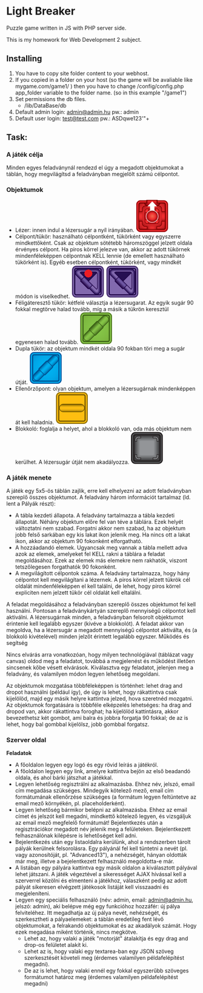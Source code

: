 # Light Breaker
Puzzle game written in JS with PHP server side.

This is my homework for Web Development 2 subject.

## Installing

1. You have to copy site folder content to your webhost.
2. If you copied in a folder on your host (so the game will be avaliable like mygame.com/game1/ ) then you have to change /config/config.php app_folder variable to the folder name. (so in this example "/game1")
3. Set permissions the db files.
    - /lib/DataBase/db
4. Default admin login: admin@admin.hu pw.: admin
5. Default user login: test@test.com pw.: ASDqwe123'"+


## Task:

### A játék célja

Minden egyes feladványnál rendezd el úgy a megadott objektumokat a táblán, hogy megvilágítsd a feladványban megjelölt számú célpontot.

### Objektumok

- Lézer: innen indul a lézersugár a nyíl irányában. ![Laser](site/img/blocks/lezer.png)
- Célpont/tükör: használható célpontként, tükörként vagy egyszerre mindkettőként. Csak az objektum sötétebb háromszöggel jelzett oldala érvényes célpont. Ha piros körrel jelezve van, akkor az adott tükörnek mindenféleképpen célpontnak KELL lennie (de emellett használható tükörként is). Egyéb esetben célpontként, tükörként, vagy mindkét módon is viselkedhet. ![Laser](site/img/blocks/cel.png) ![Laser](site/img/blocks/tukor.png)
- Féligáteresztő tükör: kétfelé választja a lézersugarat. Az egyik sugár 90 fokkal megtörve halad tovább, míg a másik a tükrön keresztül egyenesen halad tovább. ![Laser](site/img/blocks/felig.png)
- Dupla tükör: az objektum mindkét oldala 90 fokban töri meg a sugár útját. ![Laser](site/img/blocks/dupla.png)
- Ellenőrzőpont: olyan objektum, amelyen a lézersugárnak mindenképpen át kell haladnia. ![Laser](site/img/blocks/ellenorzo.png)
- Blokkoló: foglalja a helyet, ahol a blokkoló van, oda más objektum nem kerülhet. A lézersugár útját nem akadályozza. ![Laser](site/img/blocks/blokkolo.png)

### A játék menete

A játék egy 5x5-ös táblán zajlik, erre kell elhelyezni az adott feladványban szereplő összes objektumot. A feladvány három információt tartalmaz (ld. lent a Pályák részt):

- A tábla kezdeti állapota. A feladvány tartalmazza a tábla kezdeti állapotát. Néhány objektum előre fel van téve a táblára. Ezek helyét változtatni nem szabad. Forgatni akkor nem szabad, ha az objektum jobb felső sarkában egy kis lakat ikon jelenik meg. Ha nincs ott a lakat ikon, akkor az objektum 90 fokonként elforgatható.
- A hozzáadandó elemek. Ugyancsak meg vannak a tábla mellett adva azok az elemek, amelyeket fel KELL rakni a táblára a feladat megoldásához. Ezek az elemek más elemekre nem rakhatók, viszont tetszőlegesen forgathatók 90 fokonként.
- A megvilágított célpontok száma. A feladvány tartalmazza, hogy hány célpontot kell megvilágítani a lézernek. A piros körrel jelzett tükrök cél oldalát mindenféleképpen el kell találni, de lehet, hogy piros körrel expliciten nem jelzett tükör cél oldalát kell eltalálni.

A feladat megoldásához a feladványban szereplő összes objektumot fel kell használni. Pontosan a feladványkártyán szereplő mennyiségű célpontot kell aktiválni. A lézersugárnak minden, a feladványban felsorolt objektumot érintenie kell legalább egyszer (kivéve a blokkolót). A feladat akkor van megoldva, ha a lézersugár a megadott mennyiségű célpontot aktiválta, és (a blokkoló kivételével) minden jelzőt érintett legalább egyszer.
Működés és segítség

Nincs elvárás arra vonatkozóan, hogy milyen technológiával (táblázat vagy canvas) oldod meg a feladatot, továbbá a megjelenést és működést illetően sincsenek kőbe vésett elvárások. Kiválasztva egy feladatot, jelenjen meg a feladvány, és valamilyen módon legyen lehetőség megoldani.

Az objektumok mozgatása többféleképpen is történhet: lehet drag and dropot használni (például így), de úgy is lehet, hogy rákattintva csak kijelölöd, majd egy másik helyre kattintva jelzed, hova szeretnéd mozgatni. Az objektumok forgatására is többféle elképzelés lehetséges: ha drag and dropod van, akkor rákattintva foroghat; ha kijelölöd kattintásra, akkor bevezethetsz két gombot, ami balra és jobbra forgatja 90 fokkal; de az is lehet, hogy bal gombbal kijelölsz, jobb gombbal forgatsz.

### Szerver oldal

**Feladatok**

- A főoldalon legyen egy logó és egy rövid leírás a játékról.
- A főoldalon legyen egy link, amelyre kattintva bejön az első beadandó oldala, és ahol bárki játszhat a játékkal.
- Legyen lehetőség regisztrálni az alkalmazásba. Ehhez név, jelszó, email cím megadása szükséges. Mindegyik kötelező mező, email cím formátumának ellenőrzése szükséges (a formátum legyen feltüntetve az email mező környékén, pl. placeholderként).
- Legyen lehetőség bármikor belépni az alkalmazásba. Ehhez az email címet és jelszót kell megadni, mindkettő kötelező legyen, és vizsgáljuk az email mező megfelelő formátumát! Bejelentkezés után a regisztrációkor megadott név jelenik meg a felületeken. Bejelentkezett felhasználónak kilépésre is lehetőséget kell adni.
- Bejelentkezés után egy listaoldalra kerülünk, ahol a rendszerben tárolt pályák kerülnek felsorolásra. Egy pályánál fel kell tüntetni a nevét (pl. vagy azonosítóját, pl. "Advanced13"), a nehézségét, hányan oldották már meg, illetve a bejelentkezett felhasználó megoldotta-e már.
- A listában egy pályára kattintva egy másik oldalon a kiválasztott pályával lehet játszani. A játék végeztével a sikerességet AJAX hívással kell a szerverrel közölni és elmenteni a játékhoz, válaszként pedig az adott pályát sikeresen elvégzett játékosok listáját kell visszaadni és megjeleníteni.
- Legyen egy speciális felhasználó (név: admin, email: admin@admin.hu, jelszó: admin), aki belépve még egy funkcióhoz hozzáfér: új pálya felviteléhez. Itt megadhatja az új pálya nevét, nehézségét, és szerkesztheti a pályaelemeket: a táblán eredetileg fent lévő objektumokat, a felrakandó objektumokat és az akadályok számát. Hogy ezek megadása miként történik, nincs megkötve.
    - Lehet az, hogy valaki a játék "motorját" átalakítja és egy drag and drop-os felületet alakít ki.
    - Lehet az is, hogy valaki egy textarea-ban egy JSON szöveg szerkesztését követeli meg (érdemes valamilyen példafelépítést megadni).
    - De az is lehet, hogy valaki ennél egy fokkal egyszerűbb szöveges formátumot határoz meg (érdemes valamilyen példafelépítést megadni)

